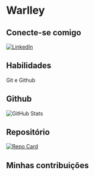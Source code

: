# Warlley

## Conecte-se comigo
[![LinkedIn](https://img.shields.io/badge/LinkedIn-000?style=for-the-badge&logo=linkedin&logoColor=0E76A8)](https://www.linkedin.com/in/warlley-andrade/)

## Habilidades
Git e Github
## Github
![GitHub Stats](https://github-readme-stats.vercel.app/api?username=warlley25&theme=transparent&bg_color=000&border_color=30A3DC&show_icons=true&icon_color=30A3DC&title_color=E94D5F&text_color=FFF)

## Repositório
[![Repo Card](https://github-readme-stats.vercel.app/api/pin/?username=warlley25&repo=trilha-net-fundamentos-desafio&bg_color=000&border_color=30A3DC&show_icons=true&icon_color=30A3DC&title_color=E94D5F&text_color=FFF)](https://github.com/warlley25/trilha-net-fundamentos-desafio)
## Minhas contribuições